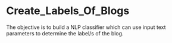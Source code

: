 # Create_Labels_Of_Blogs
The objective is to build a NLP classifier which can use input text parameters to determine the label/s of the blog.
